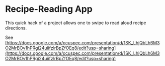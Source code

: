 # Recipe-Reading App

This quick hack of a project allows one to swipe to read aloud recipe directions.

See [https://docs.google.com/a/ocuspec.com/presentation/d/1SK_LhjQbLh6M3O2MrBOv1hPRgi24uiifzlrBpZfOEq8/edit?usp=sharing](https://docs.google.com/a/ocuspec.com/presentation/d/1SK_LhjQbLh6M3O2MrBOv1hPRgi24uiifzlrBpZfOEq8/edit?usp=sharing)